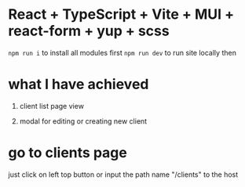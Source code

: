 # React + TypeScript + Vite + MUI + react-form + yup + scss

`npm run i` to install all modules first
`npm run dev` to run site locally then

# what I have achieved

1. client list page view

2. modal for editing or creating new client

# go to clients page

just click on left top button or input the path name "/clients" to the host
